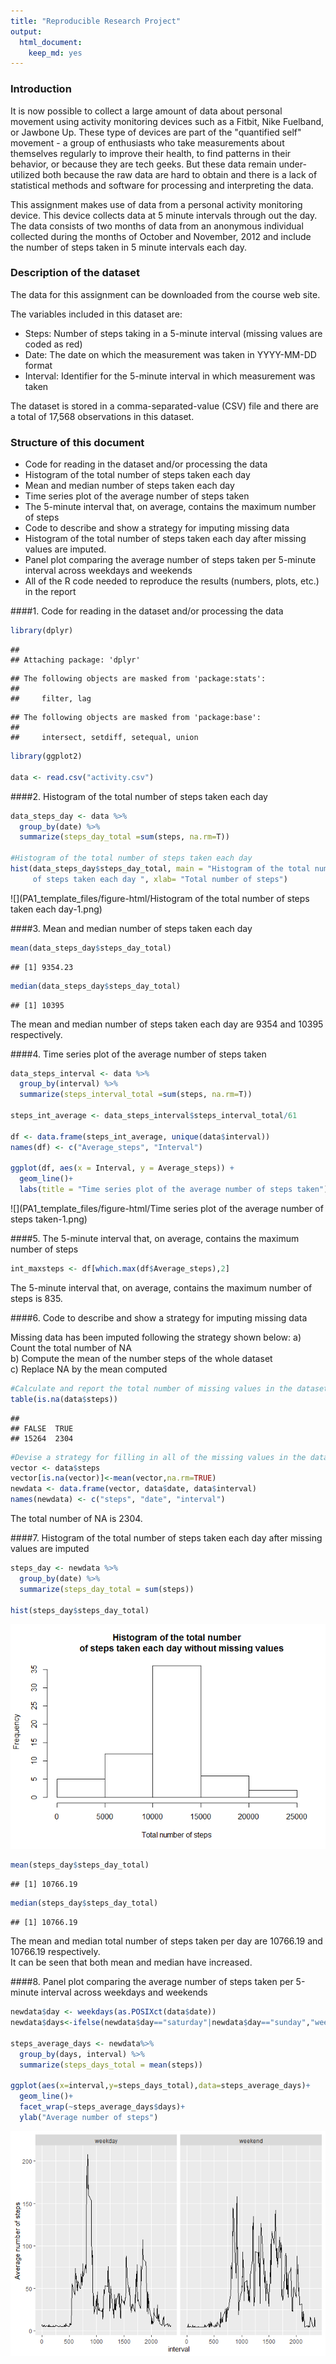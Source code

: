 ```yaml
---
title: "Reproducible Research Project"
output: 
  html_document: 
    keep_md: yes
---
```




### Introduction

It is now possible to collect a large amount of data about personal movement using activity monitoring devices such as a Fitbit, Nike Fuelband, or Jawbone Up. These type of devices are part of the "quantified self" movement - a group of enthusiasts who take measurements about themselves regularly to improve their health, to find patterns in their behavior, or because they are tech geeks. But these data remain under-utilized both because the raw data are hard to obtain and there is a lack of statistical methods and software for processing and interpreting the data.  

This assignment makes use of data from a personal activity monitoring device. This device collects data at 5 minute intervals through out the day. The data consists of two months of data from an anonymous individual collected during the months of October and November, 2012 and include the number of steps taken in 5 minute intervals each day.  

### Description of the dataset

The data for this assignment can be downloaded from the course web site.

The variables included in this dataset are:

  - Steps: Number of steps taking in a 5-minute interval (missing values are coded as red)
  - Date: The date on which the measurement was taken in YYYY-MM-DD format
  - Interval: Identifier for the 5-minute interval in which measurement was taken

The dataset is stored in a comma-separated-value (CSV) file and there are a total of 17,568 observations in this dataset.

### Structure of this document

  - Code for reading in the dataset and/or processing the data
  - Histogram of the total number of steps taken each day
  - Mean and median number of steps taken each day
  - Time series plot of the average number of steps taken
  - The 5-minute interval that, on average, contains the maximum number of steps
  - Code to describe and show a strategy for imputing missing data
  - Histogram of the total number of steps taken each day after missing values are imputed.
  - Panel plot comparing the average number of steps taken per 5-minute interval across weekdays and weekends
  - All of the R code needed to reproduce the results (numbers, plots, etc.) in the report


####1. Code for reading in the dataset and/or processing the data


```r
library(dplyr)
```

```
## 
## Attaching package: 'dplyr'
```

```
## The following objects are masked from 'package:stats':
## 
##     filter, lag
```

```
## The following objects are masked from 'package:base':
## 
##     intersect, setdiff, setequal, union
```

```r
library(ggplot2)

data <- read.csv("activity.csv")
```

####2. Histogram of the total number of steps taken each day


```r
data_steps_day <- data %>% 
  group_by(date) %>% 
  summarize(steps_day_total =sum(steps, na.rm=T))

#Histogram of the total number of steps taken each day
hist(data_steps_day$steps_day_total, main = "Histogram of the total number
     of steps taken each day ", xlab= "Total number of steps")
```

![](PA1_template_files/figure-html/Histogram of the total number of steps taken each day-1.png)<!-- -->

####3. Mean and median number of steps taken each day


```r
mean(data_steps_day$steps_day_total)
```

```
## [1] 9354.23
```

```r
median(data_steps_day$steps_day_total)
```

```
## [1] 10395
```

The mean and median number of steps taken each day are 9354 and 10395 respectively.


####4. Time series plot of the average number of steps taken


```r
data_steps_interval <- data %>% 
  group_by(interval) %>% 
  summarize(steps_interval_total =sum(steps, na.rm=T))

steps_int_average <- data_steps_interval$steps_interval_total/61

df <- data.frame(steps_int_average, unique(data$interval))
names(df) <- c("Average_steps", "Interval")

ggplot(df, aes(x = Interval, y = Average_steps)) +
  geom_line()+
  labs(title = "Time series plot of the average number of steps taken")
```

![](PA1_template_files/figure-html/Time series plot of the average number of steps taken-1.png)<!-- -->

####5. The 5-minute interval that, on average, contains the maximum number of steps


```r
int_maxsteps <- df[which.max(df$Average_steps),2] 
```

The 5-minute interval that, on average, contains the maximum number of steps is 835.

####6. Code to describe and show a strategy for imputing missing data

Missing data has been imputed following the strategy shown below:
  a) Count the total number of NA  
  b) Compute the mean of the number steps of the whole dataset  
  c) Replace NA by the mean computed  
  

```r
#Calculate and report the total number of missing values in the dataset
table(is.na(data$steps))
```

```
## 
## FALSE  TRUE 
## 15264  2304
```

```r
#Devise a strategy for filling in all of the missing values in the dataset.
vector <- data$steps
vector[is.na(vector)]<-mean(vector,na.rm=TRUE)
newdata <- data.frame(vector, data$date, data$interval)
names(newdata) <- c("steps", "date", "interval")
```
  The total number of NA is 2304.  
  

####7. Histogram of the total number of steps taken each day after missing values are imputed


```r
steps_day <- newdata %>% 
  group_by(date) %>% 
  summarize(steps_day_total = sum(steps))

hist(steps_day$steps_day_total)
```

![](PA1_template_files/figure-html/unnamed-chunk-2-1.png)<!-- -->

```r
mean(steps_day$steps_day_total)
```

```
## [1] 10766.19
```

```r
median(steps_day$steps_day_total)
```

```
## [1] 10766.19
```
  The mean and median total number of steps taken per day are 10766.19 and 10766.19 respectively.   
  It can be seen that both mean and median have increased.

####8. Panel plot comparing the average number of steps taken per 5-minute interval across weekdays and weekends


```r
newdata$day <- weekdays(as.POSIXct(data$date))
newdata$days<-ifelse(newdata$day=="saturday"|newdata$day=="sunday","weekend","weekday")

steps_average_days <- newdata%>% 
  group_by(days, interval) %>% 
  summarize(steps_days_total = mean(steps))

ggplot(aes(x=interval,y=steps_days_total),data=steps_average_days)+
  geom_line()+
  facet_wrap(~steps_average_days$days)+
  ylab("Average number of steps")
```

![](PA1_template_files/figure-html/unnamed-chunk-3-1.png)<!-- -->

